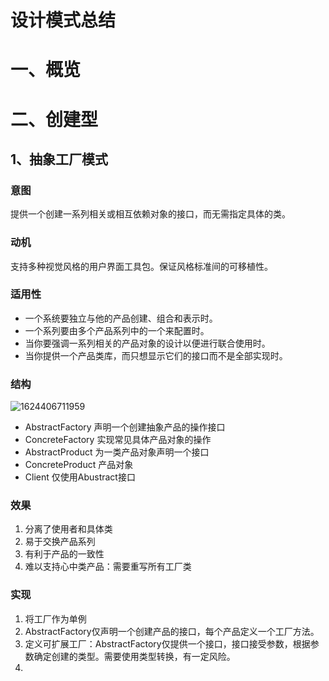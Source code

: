 # 设计模式总结

# 一、概览

# 二、创建型

## 1、抽象工厂模式

### 意图

提供一个创建一系列相关或相互依赖对象的接口，而无需指定具体的类。

### 动机

支持多种视觉风格的用户界面工具包。保证风格标准间的可移植性。

### 适用性

* 一个系统要独立与他的产品创建、组合和表示时。
* 一个系列要由多个产品系列中的一个来配置时。
* 当你要强调一系列相关的产品对象的设计以便进行联合使用时。
* 当你提供一个产品类库，而只想显示它们的接口而不是全部实现时。

### 结构

![1624406711959](E:\notes\img\1624406711959.png)

* AbstractFactory 声明一个创建抽象产品的操作接口
* ConcreteFactory 实现常见具体产品对象的操作
* AbstractProduct 为一类产品对象声明一个接口
* ConcreteProduct 产品对象
* Client 仅使用Abustract接口

### 效果

1. 分离了使用者和具体类
2. 易于交换产品系列
3. 有利于产品的一致性
4. 难以支持心中类产品：需要重写所有工厂类

### 实现

1. 将工厂作为单例
2. AbstractFactory仅声明一个创建产品的接口，每个产品定义一个工厂方法。
3. 定义可扩展工厂：AbstractFactory仅提供一个接口，接口接受参数，根据参数确定创建的类型。需要使用类型转换，有一定风险。
4. 